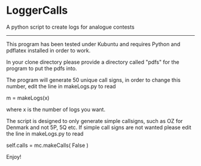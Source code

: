 LoggerCalls
===========

A python script to create logs for analogue contests

---
This program has been tested under Kubuntu and requires Python and pdflatex installed in order to work.

In your clone directory please provide a directory called "pdfs" for the program to put the pdfs into.

The program will generate 50 unique call signs, in order to change this number, edit the line in makeLogs.py to read

m = makeLogs(x)

where x is the number of logs you want.

The script is designed to only generate simple callsigns, such as OZ for Denmark and not 5P, 5Q etc.
If simple call signs are not wanted please edit the line in makeLogs.py to read

self.calls = mc.makeCalls( False )

Enjoy!
